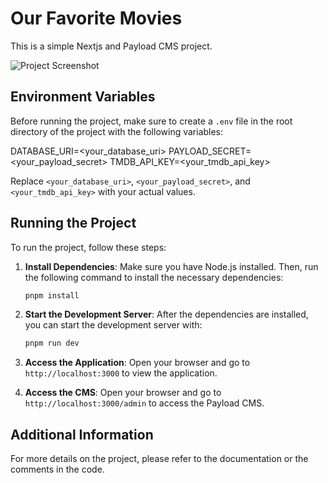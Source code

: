 # Our Favorite Movies

This is a simple Nextjs and Payload CMS project.

![Project Screenshot]('./screenshot.png')

## Environment Variables

Before running the project, make sure to create a `.env` file in the root directory of the project with the following variables:

DATABASE_URI=<your_database_uri>
PAYLOAD_SECRET=<your_payload_secret>
TMDB_API_KEY=<your_tmdb_api_key>

Replace `<your_database_uri>`, `<your_payload_secret>`, and `<your_tmdb_api_key>` with your actual values.

## Running the Project

To run the project, follow these steps:

1. **Install Dependencies**: Make sure you have Node.js installed. Then, run the following command to install the necessary dependencies:

   ```bash
   pnpm install
   ```

2. **Start the Development Server**: After the dependencies are installed, you can start the development server with:

   ```bash
   pnpm run dev
   ```

3. **Access the Application**: Open your browser and go to `http://localhost:3000` to view the application.

4. **Access the CMS**: Open your browser and go to `http://localhost:3000/admin` to access the Payload CMS.

## Additional Information

For more details on the project, please refer to the documentation or the comments in the code.
